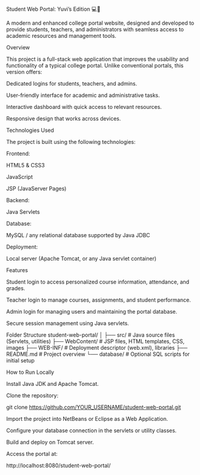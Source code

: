 Student Web Portal: Yuvi’s Edition 💻👑

A modern and enhanced college portal website, designed and developed to provide students, teachers, and administrators with seamless access to academic resources and management tools.

Overview

This project is a full-stack web application that improves the usability and functionality of a typical college portal. Unlike conventional portals, this version offers:

Dedicated logins for students, teachers, and admins.

User-friendly interface for academic and administrative tasks.

Interactive dashboard with quick access to relevant resources.

Responsive design that works across devices.

Technologies Used

The project is built using the following technologies:

Frontend:

HTML5 & CSS3

JavaScript

JSP (JavaServer Pages)

Backend:

Java Servlets

Database:

MySQL / any relational database supported by Java JDBC

Deployment:

Local server (Apache Tomcat, or any Java servlet container)

Features

Student login to access personalized course information, attendance, and grades.

Teacher login to manage courses, assignments, and student performance.

Admin login for managing users and maintaining the portal database.

Secure session management using Java servlets.

Folder Structure
student-web-portal/
│
├── src/                  # Java source files (Servlets, utilities)
├── WebContent/           # JSP files, HTML templates, CSS, images
├── WEB-INF/              # Deployment descriptor (web.xml), libraries
├── README.md             # Project overview
└── database/             # Optional SQL scripts for initial setup

How to Run Locally

Install Java JDK and Apache Tomcat.

Clone the repository:

git clone https://github.com/YOUR_USERNAME/student-web-portal.git


Import the project into NetBeans or Eclipse as a Web Application.

Configure your database connection in the servlets or utility classes.

Build and deploy on Tomcat server.

Access the portal at:

http://localhost:8080/student-web-portal/
